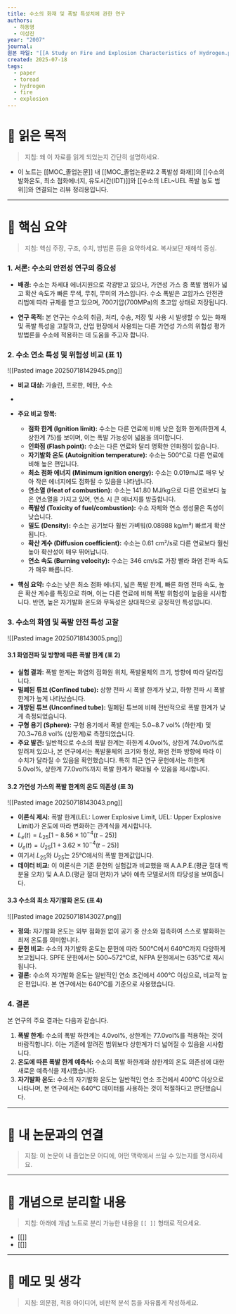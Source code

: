 ```yaml
---
title: 수소의 화재 및 폭발 특성치에 관한 연구
authors:
  - 하동명
  - 이성진
year: "2007"
journal: 
원본 파일: "[[A Study on Fire and Explosion Characteristics of Hydrogen.pdf]]"
created: 2025-07-18
tags:
  - paper
  - toread
  - hydrogen
  - fire
  - explosion
---
```

# 🎯 읽은 목적  
> 지침: 왜 이 자료를 읽게 되었는지 간단히 설명하세요.
- 이 노트는 [[MOC_졸업논문]] 내 [[MOC_졸업논문#2.2 폭발성 화재]]의 [[수소의 발화온도, 최소 점화에너지, 유도시간(IDT)]]와 [[수소의 LEL~UEL 폭발 농도 범위]]와 연결되는 리뷰 정리용입니다. 

---
# 🧩 핵심 요약  
> 지침: 핵심 주장, 구조, 수치, 방법론 등을 요약하세요. 복사보단 재해석 중심.

### 1. 서론: 수소의 안전성 연구의 중요성

- **배경:** 수소는 차세대 에너지원으로 각광받고 있으나, 가연성 가스 중 폭발 범위가 넓고 확산 속도가 빠른 무색, 무취, 무미의 가스입니다. 수소 폭발은 고압가스 안전관리법에 따라 규제를 받고 있으며, 700기압(700MPa)의 초고압 상태로 저장됩니다.

- **연구 목적:** 본 연구는 수소의 취급, 처리, 수송, 저장 및 사용 시 발생할 수 있는 화재 및 폭발 특성을 고찰하고, 산업 현장에서 사용되는 다른 가연성 가스의 위험성 평가 방법론을 수소에 적용하는 데 도움을 주고자 합니다.

### 2. 수소 연소 특성 및 위험성 비교 (표 1)
![[Pasted image 20250718142945.png]]
- **비교 대상:** 가솔린, 프로판, 메탄, 수소
- 
- **주요 비교 항목:**
	- **점화 한계 (Ignition limit):** 수소는 다른 연료에 비해 낮은 점화 한계(하한계 4, 상한계 75)를 보이며, 이는 폭발 가능성이 넓음을 의미합니다.
	- **인화점 (Flash point):** 수소는 다른 연료와 달리 명확한 인화점이 없습니다.
	- **자기발화 온도 (Autoignition temperature):** 수소는 500℃로 다른 연료에 비해 높은 편입니다.
	- **최소 점화 에너지 (Minimum ignition energy):** 수소는 0.019mJ로 매우 낮아 작은 에너지에도 점화될 수 있음을 나타냅니다.
	- **연소열 (Heat of combustion):** 수소는 141.80 MJ/kg으로 다른 연료보다 높은 연소열을 가지고 있어, 연소 시 큰 에너지를 방출합니다.
	- **폭발성 (Toxicity of fuel/combustion):** 수소 자체와 연소 생성물은 독성이 낮습니다.
	- **밀도 (Density):** 수소는 공기보다 훨씬 가벼워(0.08988 kg/m³) 빠르게 확산됩니다.
	- **확산 계수 (Diffusion coefficient):** 수소는 0.61 cm²/s로 다른 연료보다 훨씬 높아 확산성이 매우 뛰어납니다.
	- **연소 속도 (Burning velocity):** 수소는 346 cm/s로 가장 빨라 화염 전파 속도가 매우 빠릅니다.

- **핵심 요약:** 수소는 낮은 최소 점화 에너지, 넓은 폭발 한계, 빠른 화염 전파 속도, 높은 확산 계수를 특징으로 하며, 이는 다른 연료에 비해 폭발 위험성이 높음을 시사합니다. 반면, 높은 자기발화 온도와 무독성은 상대적으로 긍정적인 특성입니다.

### 3. 수소의 화염 및 폭발 안전 특성 고찰

![[Pasted image 20250718143005.png]]
#### 3.1 화염전파 및 방향에 따른 폭발 한계 (표 2)

- **실험 결과:** 폭발 한계는 화염의 점화원 위치, 폭발물체의 크기, 방향에 따라 달라집니다.
- **밀폐된 튜브 (Confined tube):** 상향 전파 시 폭발 한계가 낮고, 하향 전파 시 폭발 한계가 높게 나타났습니다.
- **개방된 튜브 (Unconfined tube):** 밀폐된 튜브에 비해 전반적으로 폭발 한계가 낮게 측정되었습니다.
- **구형 용기 (Sphere):** 구형 용기에서 폭발 한계는 5.0~8.7 vol% (하한계) 및 70.3~76.8 vol% (상한계)로 측정되었습니다.
- **주요 발견:** 일반적으로 수소의 폭발 한계는 하한계 4.0vol%, 상한계 74.0vol%로 알려져 있으나, 본 연구에서는 폭발물체의 크기와 형상, 화염 전파 방향에 따라 이 수치가 달라질 수 있음을 확인했습니다. 특히 최근 연구 문헌에서는 하한계 5.0vol%, 상한계 77.0vol%까지 폭발 한계가 확대될 수 있음을 제시합니다.

#### 3.2 가연성 가스의 폭발 한계의 온도 의존성 (표 3)
![[Pasted image 20250718143043.png]]
- **이론식 제시:** 폭발 한계(LEL: Lower Explosive Limit, UEL: Upper Explosive Limit)가 온도에 따라 변화하는 관계식을 제시합니다.
- $L_e(t) = L_{25}[1 - 8.56 \times 10^{-4}(t - 25)]$
- $U_e(t) = U_{25}[1 + 3.62 \times 10^{-4}(t - 25)]$
- 여기서 $L_{25}$와 $U_{25}$는 25℃에서의 폭발 한계값입니다.
- **데이터 비교:** 이 이론식은 기존 문헌의 실험값과 비교했을 때 A.A.P.E.(평균 절대 백분율 오차) 및 A.A.D.(평균 절대 편차)가 낮아 예측 모델로서의 타당성을 보여줍니다.

#### 3.3 수소의 최소 자기발화 온도 (표 4)
![[Pasted image 20250718143027.png]]
- **정의:** 자기발화 온도는 외부 점화원 없이 공기 중 산소와 접촉하여 스스로 발화하는 최저 온도를 의미합니다.
- **문헌 비교:** 수소의 자기발화 온도는 문헌에 따라 500℃에서 640℃까지 다양하게 보고됩니다. SPFE 문헌에서는 500~572℃로, NFPA 문헌에서는 635℃로 제시됩니다.
- **결론:** 수소의 자기발화 온도는 일반적인 연소 조건에서 400℃ 이상으로, 비교적 높은 편입니다. 본 연구에서는 640℃를 기준으로 사용했습니다.

### 4. 결론

본 연구의 주요 결과는 다음과 같습니다.

1. **폭발 한계:** 수소의 폭발 하한계는 4.0vol%, 상한계는 77.0vol%를 적용하는 것이 바람직합니다. 이는 기존에 알려진 범위보다 상한계가 더 넓어질 수 있음을 시사합니다.
2. **온도에 따른 폭발 한계 예측식:** 수소의 폭발 하한계와 상한계의 온도 의존성에 대한 새로운 예측식을 제시했습니다.
3. **자기발화 온도:** 수소의 자기발화 온도는 일반적인 연소 조건에서 400℃ 이상으로 나타나며, 본 연구에서는 640℃ 데이터를 사용하는 것이 적절하다고 판단했습니다.


---

# 🧠 내 논문과의 연결  
> 지침: 이 논문이 내 졸업논문 어디에, 어떤 맥락에서 쓰일 수 있는지를 명시하세요.

---

# 🧩 개념으로 분리할 내용  
> 지침: 아래에 개념 노트로 분리 가능한 내용을 `[[ ]]` 형태로 적으세요.

- [[]]
- [[]]

---

# 💬 메모 및 생각  
> 지침: 의문점, 적용 아이디어, 비판적 분석 등을 자유롭게 작성하세요.
